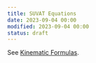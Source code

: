 ```yaml
---
title: SUVAT Equations
date: 2023-09-04 00:00
modified: 2023-09-04 00:00
status: draft
---
```


See [Kinematic Formulas](kinematic-formulas.md).